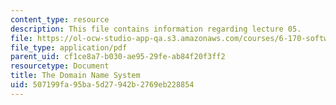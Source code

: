```yaml
---
content_type: resource
description: This file contains information regarding lecture 05.
file: https://ol-ocw-studio-app-qa.s3.amazonaws.com/courses/6-170-software-studio-spring-2013/507199fa95ba5d27942b2769eb228854_MIT6_170S13_05-dmn-names.pdf
file_type: application/pdf
parent_uid: cf1ce8a7-b030-ae95-29fe-ab84f20f3ff2
resourcetype: Document
title: The Domain Name System
uid: 507199fa-95ba-5d27-942b-2769eb228854
---
```

